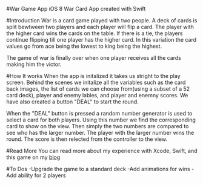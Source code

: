 #War Game App
iOS 8 War Card App created with Swift

#Introduction
War is a card game played with two people. A deck of cards is split bewtween two players and each player will flip a card. The player with the higher card wins the cards on the table. If there is a tie, the players continue flipping till one player has the higher card. In this variation the card values go from ace being the lowest to king being the highest. 

The game of war is finally over when one player receives all the cards making him the victor.

#How It works
When the app is initalized it takes us stright to the play screen. Behind the scenes we initalize all the variables such as the card back images, the list of cards we can choose from(using a subset of a 52 card deck), player and enemy lables, and player and enemny scores. We have also created a button "DEAL" to start the round. 

When the "DEAL" button is pressed a random number generator is used to select a card for both players. Using this number we find the corresponding card to show on the view. Then simply the two numbers are compared to see who has the larger number. The player with the larger number wins the round. The score is then relected from the controller to the view. 

#Read More 
You can read more about my experience with Xcode, Swift, and this game on my [blog](http://gordonsitu.com/war/)


#To Dos
-Upgrade the game to a standard deck
-Add animations for wins
-Add ability for 2 players

